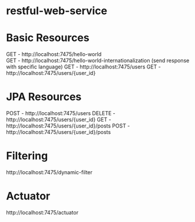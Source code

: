 # restful-web-service

# Basic Resources
GET - http://localhost:7475/hello-world                                                                                                                             
GET - http://localhost:7475/hello-world-internationalization (send response with specific language)
GET - http://localhost:7475/users
GET - http://localhost:7475/users/{user_id}


# JPA Resources
POST - http://localhost:7475/users
DELETE - http://localhost:7475/users/{user_id}
GET - http://localhost:7475/users/{user_id}/posts
POST - http://localhost:7475/users/{user_id}/posts

# Filtering
http://localhost:7475/dynamic-filter

# Actuator
http://localhost:7475/actuator
